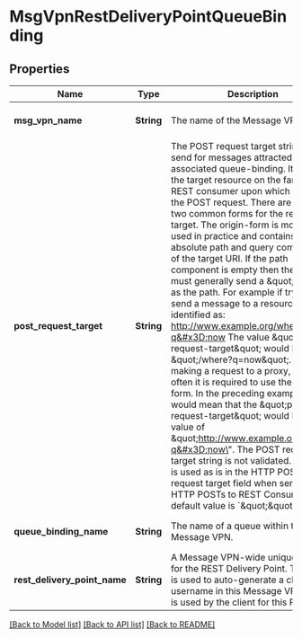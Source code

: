 # MsgVpnRestDeliveryPointQueueBinding

## Properties
Name | Type | Description | Notes
------------ | ------------- | ------------- | -------------
**msg_vpn_name** | **String** | The name of the Message VPN. | [optional] [default to null]
**post_request_target** | **String** | The POST request target string to send for messages attracted to the associated queue-binding. It identifies the target resource on the far-end REST consumer upon which to apply the POST request.  There are generally two common forms for the request target. The origin-form is most often used in practice and contains the absolute path and query components of the target URI. If the path component is empty then the client must generally send a \&quot;/\&quot; as the path.  For example if trying to send a message to a resource identified as:    http://www.example.org/where?q&#x3D;now  The value \&quot;post-request-target\&quot; would be \&quot;/where?q&#x3D;now\&quot;.  When making a request to a proxy, most often it is required to use the absolute form. In the preceding example this would mean that the \&quot;post-request-target\&quot; would have a value of \&quot;http://www.example.org/where?q&#x3D;now\&quot;.  The POST request target string is not validated. Its value is used as is in the HTTP POST request target field when sending HTTP POSTs to REST Consumers. The default value is &#x60;\&quot;\&quot;&#x60;. | [optional] [default to null]
**queue_binding_name** | **String** | The name of a queue within this Message VPN. | [optional] [default to null]
**rest_delivery_point_name** | **String** | A Message VPN-wide unique name for the REST Delivery Point. This name is used to auto-generate a client-username in this Message VPN, which is used by the client for this RDP. | [optional] [default to null]

[[Back to Model list]](../README.md#documentation-for-models) [[Back to API list]](../README.md#documentation-for-api-endpoints) [[Back to README]](../README.md)


